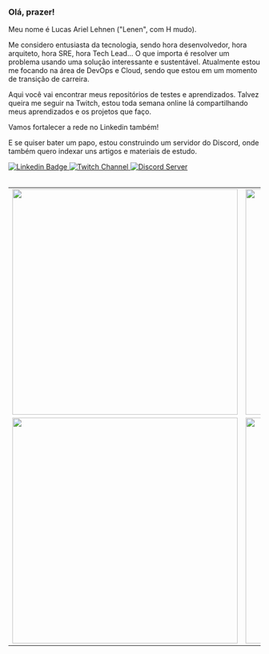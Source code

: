 ### Olá, prazer! 

Meu nome é Lucas Ariel Lehnen ("Lenen", com H mudo). 

Me considero entusiasta da tecnologia, sendo hora desenvolvedor, hora arquiteto, hora SRE, hora Tech Lead... O que importa é resolver um problema usando uma solução interessante e sustentável. 
Atualmente estou me focando na área de DevOps e Cloud, sendo que estou em um momento de transição de carreira.

Aqui você vai encontrar meus repositórios de testes e aprendizados. 
Talvez queira me seguir na Twitch, estou toda semana online lá compartilhando meus aprendizados e os projetos que faço.

Vamos fortalecer a rede no Linkedin também!

E se quiser bater um papo, estou construindo um servidor do Discord, onde também quero indexar uns artigos e materiais de estudo. 

<a target="_blank" href="https://www.linkedin.com/in/lucas-lehnen/">
<img src="https://img.shields.io/badge/LinkedIn-0077B5?style=for-the-badge&logo=linkedin&logoColor=white" alt="Linkedin Badge">
</a>
<a target="_blank" href="https://www.twitch.tv/lucas_lehnen">
<img src="https://img.shields.io/badge/Twitch-6441a5?style=for-the-badge&logo=twitch&logoColor=white" alt="Twitch Channel">
</a>
<a target="_blank" href="https://discord.gg/pU3Fvha7hw">
<img src="https://img.shields.io/badge/Discord-grey?style=for-the-badge&logo=Discord&logoColor=white" alt="Discord Server">
</a>
<br>
<br>

<table>
    <tr>
        <td>
        <img width="450px" src="https://github-readme-stats.vercel.app/api/top-langs/?username=lucaslehnen&hide=html&layout=compact&title_color=fff&icon_color=fff&text_color=FFF&bg_color=151515&locale=pt-br" />
        </td>
        <td>
        <img width="450px" src="https://github-readme-stats.vercel.app/api/?username=lucaslehnen&show_icons=true&title_color=2AF&icon_color=fff&text_color=FFF&bg_color=151515&locale=pt-br"/>
        </td>
    </tr>   
    <tr>
        <td>
        <img width="450px" src="https://wakatime.com/share/@lucaslehnen/4b1a4179-263a-4396-b398-a66bc1808aaf.svg">       
        </td>
        <td>
        <img width="450px" src="https://wakatime.com/share/@lucaslehnen/ff03e0c2-60a6-46ef-80c4-924d776542aa.svg"/>
        </td>        
    </tr> 
</table>




